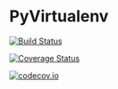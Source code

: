 # PyVirtualenv

[![Build Status](https://travis-ci.org/tkf/PyVirtualenv.jl.svg?branch=master)](https://travis-ci.org/tkf/PyVirtualenv.jl)

[![Coverage Status](https://coveralls.io/repos/tkf/PyVirtualenv.jl/badge.svg?branch=master&service=github)](https://coveralls.io/github/tkf/PyVirtualenv.jl?branch=master)

[![codecov.io](http://codecov.io/github/tkf/PyVirtualenv.jl/coverage.svg?branch=master)](http://codecov.io/github/tkf/PyVirtualenv.jl?branch=master)
